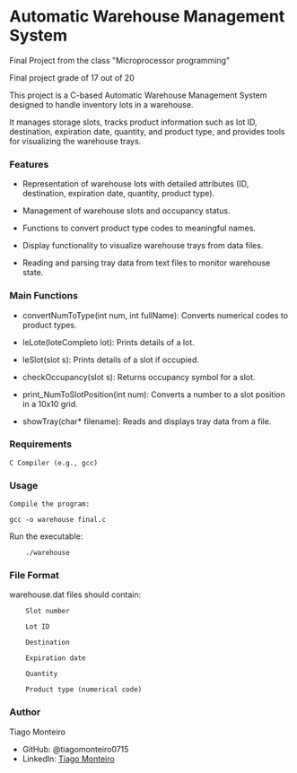 # Automatic Warehouse Management System

Final Project from the class "Microprocessor programming"

Final project grade of 17 out of 20

This project is a C-based Automatic Warehouse Management System designed to handle inventory lots in a warehouse. 

It manages storage slots, tracks product information such as lot ID, destination, expiration date, quantity, and product type, and provides tools for visualizing the warehouse trays.

### Features

- Representation of warehouse lots with detailed attributes (ID, destination, expiration date, quantity, product type).

- Management of warehouse slots and occupancy status.

- Functions to convert product type codes to meaningful names.

- Display functionality to visualize warehouse trays from data files.

- Reading and parsing tray data from text files to monitor warehouse state.

### Main Functions

- convertNumToType(int num, int fullName): Converts numerical codes to product types.

- leLote(loteCompleto lot): Prints details of a lot.

- leSlot(slot s): Prints details of a slot if occupied.

- checkOccupancy(slot s): Returns occupancy symbol for a slot.

- print_NumToSlotPosition(int num): Converts a number to a slot position in a 10x10 grid.

- showTray(char* filename): Reads and displays tray data from a file.

### Requirements

    C Compiler (e.g., gcc)

### Usage

    Compile the program:
```
gcc -o warehouse final.c
```
Run the executable:
```
    ./warehouse
```

### File Format

warehouse.dat files should contain:

        Slot number

        Lot ID

        Destination

        Expiration date

        Quantity

        Product type (numerical code)

### Author

Tiago Monteiro

- GitHub: @tiagomonteiro0715
- LinkedIn: [Tiago Monteiro](https://www.linkedin.com/in/tiago-monteiro-/)
